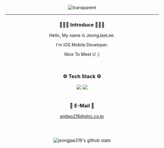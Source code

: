 <div align="center">
  
![transparent](https://capsule-render.vercel.app/api?type=transparent&fontColor=FFFFFF&text=LJJ's%20GitHub%20&height=150&fontSize=40&desc=Welcome!&descAlignY=75&descAlign=60)
  
------
<!-- ![header](https://capsule-render.vercel.app/api?type=cylinder&color=112233&height=100&section=header&text=Welcome%20To%20LJJ's%20Github&fontColor=ffffff&fontSize=30&animation=fadeIn&fontAlignY=55) -->

<h3 align="center"><b>🙇🏻‍♂️ Introduce 🙇🏻‍♂️</b></h3>
  
Hello, My name is JeongJaeLee.
  
I'm iOS Mobile Developer.
  
Nice To Meet U :)

<br/>
  
<h3 align="center"><b>⚙︎ Tech Stack ⚙︎</b></h3>

<img src="https://img.shields.io/badge/Swift-F05138?style=for-the-badge&logo=Swift&logoColor=white">
<img src="https://img.shields.io/badge/github-181717?style=for-the-badge&logo=github&logoColor=white">

<br/>
<br/>
  
<h3 align="center"><b>📧 E-Mail 📧</b></h3>

wjdwo216@plnc.co.kr

<br/>
<br/>

![jeongjae216's github stats](https://github-readme-stats.vercel.app/api?username=jeongjae216&show_icons=true&theme=city_lights)
</div>
<!-- ## *iOS Mobile Developer*, 항상 생각하는 개발자

![](https://img.shields.io/badge/Swift-F05138?style=for-the-badge&logo=Swift&logoColor=white)
![](https://img.shields.io/badge/github-181717?style=for-the-badge&logo=github&logoColor=white)

<h3><b>🙇🏻‍♂️ Introduce 🙇🏻‍♂️</b></h3>

Hello, My name is JeongJaeLee.
  
I'm iOS Mobile Developer.
  
Nice To Meet U :)

<h3><b>📧 E-Mail 📧</b></h3>

wjdwo216@plnc.co.kr

<br/>

![jeongjae216's github stats](https://github-readme-stats.vercel.app/api?username=jeongjae216&show_icons=true&theme=city_lights)
 -->
